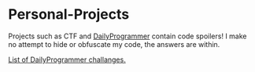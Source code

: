 # Personal-Projects

Projects such as CTF and [DailyProgrammer](https://old.reddit.com/r/dailyprogrammer/) contain code spoilers!
I make no attempt to hide or obfuscate my code, the answers are within. 

[List of DailyProgrammer challanges.](https://old.reddit.com/r/dailyprogrammer/wiki/challenges)

